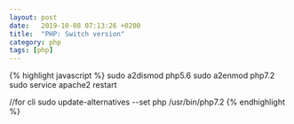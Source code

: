 ```yaml
---
layout: post
date:   2019-10-08 07:13:26 +0200
title:  "PHP: Switch version"
category: php
tags: [php]
---
```


{% highlight javascript %}
sudo a2dismod php5.6
sudo a2enmod php7.2
sudo service apache2 restart

//for cli
sudo update-alternatives --set php /usr/bin/php7.2
{% endhighlight %}
